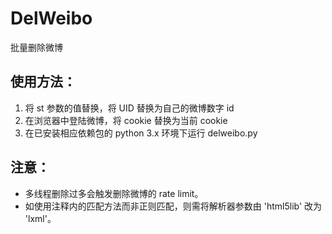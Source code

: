 # DelWeibo
批量删除微博

## 使用方法：
1. 将 st 参数的值替换，将 UID 替换为自己的微博数字 id    
2. 在浏览器中登陆微博，将 cookie 替换为当前 cookie
3. 在已安装相应依赖包的 python 3.x 环境下运行 delweibo.py

## 注意：
- 多线程删除过多会触发删除微博的 rate limit。    
- 如使用注释内的匹配方法而非正则匹配，则需将解析器参数由 'html5lib' 改为 'lxml'。
